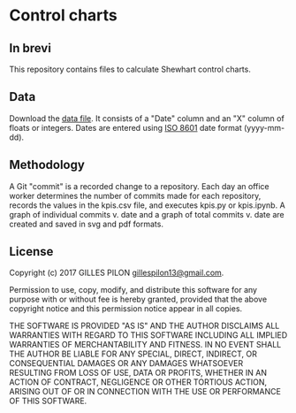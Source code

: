 # Control charts

## In brevi

This repository contains files to calculate Shewhart control charts.

## Data

Download the [data file](https://drive.google.com/open?id=0BzrdQfHR2I5DRld4MndVT2R0dEk). It consists of a "Date" column and an "X" column of floats or integers. Dates are entered using [ISO 8601](https://en.wikipedia.org/wiki/ISO_8601) date format (yyyy-mm-dd).

## Methodology

A Git "commit" is a recorded change to a repository. Each day an office worker determines the number of commits made for each repository, records the values in the kpis.csv file, and executes kpis.py or kpis.ipynb. A graph of individual commits v. date and a graph of total commits v. date are created and saved in svg and pdf formats.

## License

Copyright (c) 2017 GILLES PILON <gillespilon13@gmail.com>.

Permission to use, copy, modify, and distribute this software for any purpose with or without fee is hereby granted, provided that the above copyright notice and this permission notice appear in all copies.

THE SOFTWARE IS PROVIDED "AS IS" AND THE AUTHOR DISCLAIMS ALL WARRANTIES WITH REGARD TO THIS SOFTWARE INCLUDING ALL IMPLIED WARRANTIES OF MERCHANTABILITY AND FITNESS. IN NO EVENT SHALL THE AUTHOR BE LIABLE FOR ANY SPECIAL, DIRECT, INDIRECT, OR CONSEQUENTIAL DAMAGES OR ANY DAMAGES WHATSOEVER RESULTING FROM LOSS OF USE, DATA OR PROFITS, WHETHER IN AN ACTION OF CONTRACT, NEGLIGENCE OR OTHER TORTIOUS ACTION, ARISING OUT OF OR IN CONNECTION WITH THE USE OR PERFORMANCE OF THIS SOFTWARE.
